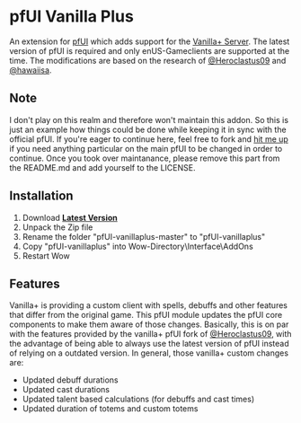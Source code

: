 # pfUI Vanilla Plus

An extension for [pfUI](https://github.com/shagu/pfUI) which adds support for the [Vanilla+ Server](https://vanillaplus.org/).
The latest version of pfUI is required and only enUS-Gameclients are supported at the time.
The modifications are based on the research of [@Heroclastus09](https://github.com/Heroclastus09/) and [@hawaiisa](https://github.com/hawaiisa/).

## Note

I don't play on this realm and therefore won't maintain this addon. So this is just an example how things could be done
while keeping it in sync with the official pfUI. If you're eager to continue here, feel free to fork and [hit me up](https://github.com/shagu/)
if you need anything particular on the main pfUI to be changed in order to continue.
Once you took over maintanance, please remove this part from the README.md and add yourself to the LICENSE.

## Installation

1. Download **[Latest Version](https://github.com/shagu/pfUI-vanillaplus/archive/master.zip)**
2. Unpack the Zip file
3. Rename the folder "pfUI-vanillaplus-master" to "pfUI-vanillaplus"
4. Copy "pfUI-vanillaplus" into Wow-Directory\Interface\AddOns
5. Restart Wow

## Features

Vanilla+ is providing a custom client with spells, debuffs and other features that differ from the original game.
This pfUI module updates the pfUI core components to make them aware of those changes. Basically, this is on par
with the features provided by the vanilla+ pfUI fork of [@Heroclastus09](https://github.com/Heroclastus09/pfUI),
with the advantage of being able to always use the latest version of pfUI instead of relying on a outdated version.
In general, those vanilla+ custom changes are:

- Updated debuff durations
- Updated cast durations
- Updated talent based calculations (for debuffs and cast times)
- Updated duration of totems and custom totems
